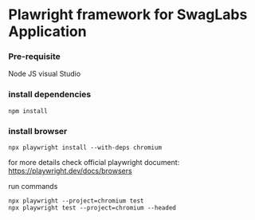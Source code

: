 # Plawright framework for SwagLabs Application

### Pre-requisite
Node JS
visual Studio


### install dependencies
```
npm install
```

### install browser
```
npx playwright install --with-deps chromium
```
for more details check official playwright document: https://playwright.dev/docs/browsers

run commands
```
npx playwright --project=chromium test
npx playwright test --project=chromium --headed
```
